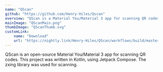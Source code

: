 ```yaml
---
name: "QScan"
github: "https://github.com/Henry-Hiles/Qscan"
overview: "QScan is a Material You/Material 3 app for scanning QR codes"
mainImage: "QScanMain.png"
thumbImage: "QScanThumb.svg"
customLink:
    name: "Download"
    url: "https://nightly.link/Henry-Hiles/QScan/workflows/build/master/QScan.zip"
---
```


QScan is an open-source Material You/Material 3 app for scanning QR codes. This project was written in Kotlin, using Jetpack Compose. The zxing library was used for scanning.

